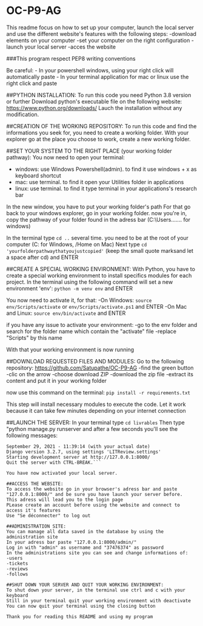 # OC-P9-AG

This readme focus on how to set up your computer, launch the local server and use the different website's features with the following steps:
-download elements on your computer
-set your computer on the right configuration
-launch your local server
-acces the website

###This program respect PEP8 writing conventions

Be careful: - In your powershell windows, using your right click will automatically paste
	    - In your terminal application for mac or linux use the right click and paste

##PYTHON INSTALLATION:
To run this code you need Python 3.8 version or further 
Download python's executable file on the following website: https://www.python.org/downloads/
Lauch the installation without any modification.

##CREATION OF THE WORKING REPOSITORY:
To run this code and find the informations you seek for, you need to create a working folder.
With your explorer go at the place you choose to work, create a new working folder. 

##SET YOUR SYSTEM TO THE RIGHT PLACE (your working folder pathway):
You now need to open your terminal:
- windows: use Windows Powershell(admin). to find it use windows + x as keyboard shortcut 
- mac: use terminal. to find it open your Utilities folder in applications
- linux: use terminal. to find it type terminal in your applications's research bar

In the new window, you have to put your working folder's path
For that go back to your windows explorer, go in your working folder.
now you're in, copy the pathway of your folder found in the adress bar (C:\Users\...\.... for windows)

In the terminal type ```cd ..``` several time. you need to be at the root of your computer (C: for Windows, /Home on Mac)
Next type ```cd 'yourfolderpathwaythatyoujustcopied'``` (keep the small quote marksand let a space after cd) and ENTER

##CREATE A SPECIAL WORKING ENVIRONMENT:
With Python, you have to create a special working environment to install specifics modules for each project.
In the terminal using the following command will set a new environment 'env':
```python -m venv env``` and ENTER

You now need to activate it, for that:
-On Windows: ```source env/Scripts/activate``` or ```env/Scripts/activate.ps1``` and ENTER
-On Mac and Linux: ```source env/bin/activate``` and ENTER

if you have any issue to activate your environment:
-go to the env folder and search for the folder name which contain the "activate" file 
-replace "Scripts" by this name

With that your working environment is now running

##DOWNLOAD REQUESTED FILES AND MODULES:
Go to the following repository: https://github.com/Satupathe/OC-P9-AG
-find the green button
-clic on the arrow
-choose download ZIP
-download the zip file
-extract its content and put it in your working folder

now use this command on the terminal:
```pip install -r requirements.txt```

This step will install necessary modules to execute the code. 
Let it work because it can take few minutes depending on your internet connection

##LAUNCH THE SERVER:
In your terminal type ```cd livrables```
Then type "python manage.py runserver and after a few seconds you'll see the following messages:

```System check identified no issues (0 silenced).
September 29, 2021 - 11:39:14 (with your actual date)
Django version 3.2.7, using settings 'LITReview.settings'
Starting development server at http://127.0.0.1:8000/
Quit the server with CTRL-BREAK.```

You have now activated your local server.

##ACCESS THE WEBSITE:
To access the website go in your browser's adress bar and paste "127.0.0.1:8000/" and be sure you have launch your server before.
This adress will lead you to the login page
PLease create an account before using the website and connect to access it's features
Use "Se déconnecter" to log out

##ADMINISTRATION SITE:
You can manage all data saved in the database by using the administration site
In your adress bar paste "127.0.0.1:8000/admin/" 
Log in with "admin" as username and "37476374" as password
In the administrations site you can see and change informations of:
-users
-tickets
-reviews
-follows

##SHUT DOWN YOUR SERVER AND QUIT YOUR WORKING ENVIRONMENT:
To shut down your server, in the terminal use ctrl and c with your keyboard
Still in your terminal quit your working environment with deactivate
You can now quit your terminal using the closing button

Thank you for reading this README and using my program




